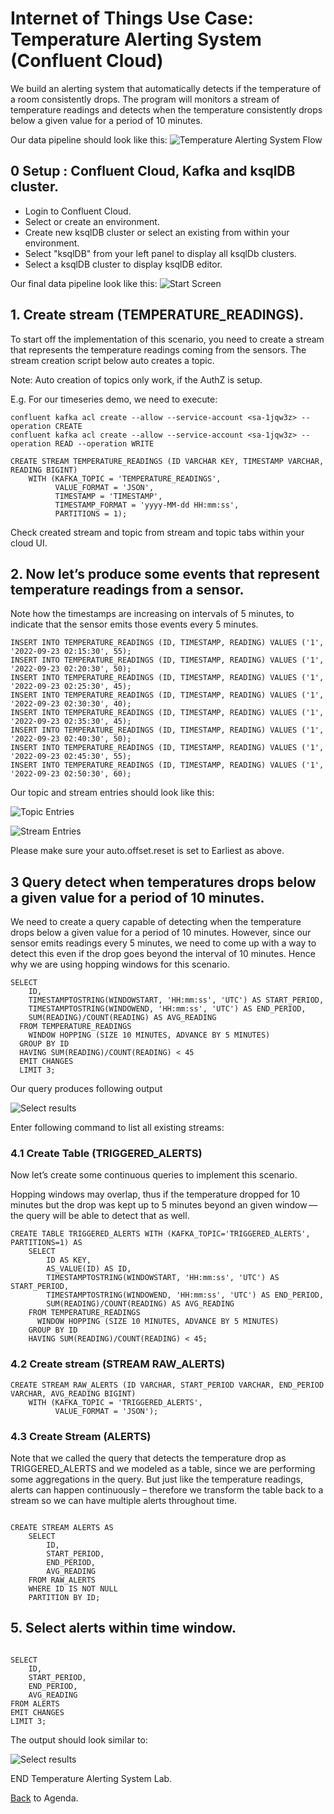 # Internet of Things Use Case: Temperature Alerting System (Confluent Cloud)

We build an alerting system that automatically detects if the temperature of a room consistently drops.
The program will monitors a stream of temperature readings and detects when the temperature
consistently drops below a given value for a period of 10 minutes.

Our data pipeline should look like this:
![ Temperature Alerting System Flow](img_temperature_alerting_system/datapipeline.png)

## 0 Setup : Confluent Cloud, Kafka and ksqlDB cluster.

- Login to Confluent Cloud.
- Select or create an environment.
- Create new ksqlDB cluster or select an existing from within your environment.
- Select "ksqlDB" from your left panel to display all ksqlDb clusters.
- Select a ksqlDB cluster to display ksqlDB editor.

Our final data pipeline look like this:
![Start Screen](img_temperature_alerting_system/ksqlDB_Start.png)

## 1. Create stream (TEMPERATURE_READINGS).

To start off the implementation of this scenario, you need to create a stream that represents the temperature readings coming from the sensors.
The stream creation script below auto creates a topic.

Note: Auto creation of topics only work, if the AuthZ is setup.

E.g. For our timeseries demo, we need to execute:

```
confluent kafka acl create --allow --service-account <sa-1jqw3z> --operation CREATE
confluent kafka acl create --allow --service-account <sa-1jqw3z> --operation READ --operation WRITE
```

```
CREATE STREAM TEMPERATURE_READINGS (ID VARCHAR KEY, TIMESTAMP VARCHAR, READING BIGINT)
    WITH (KAFKA_TOPIC = 'TEMPERATURE_READINGS',
          VALUE_FORMAT = 'JSON',
          TIMESTAMP = 'TIMESTAMP',
          TIMESTAMP_FORMAT = 'yyyy-MM-dd HH:mm:ss',
          PARTITIONS = 1);
```

Check created stream and topic from stream and topic tabs within your cloud UI.

## 2. Now let’s produce some events that represent temperature readings from a sensor.

Note how the timestamps are increasing on intervals of 5 minutes, to indicate that the sensor emits those events every 5 minutes.

```
INSERT INTO TEMPERATURE_READINGS (ID, TIMESTAMP, READING) VALUES ('1', '2022-09-23 02:15:30', 55);
INSERT INTO TEMPERATURE_READINGS (ID, TIMESTAMP, READING) VALUES ('1', '2022-09-23 02:20:30', 50);
INSERT INTO TEMPERATURE_READINGS (ID, TIMESTAMP, READING) VALUES ('1', '2022-09-23 02:25:30', 45);
INSERT INTO TEMPERATURE_READINGS (ID, TIMESTAMP, READING) VALUES ('1', '2022-09-23 02:30:30', 40);
INSERT INTO TEMPERATURE_READINGS (ID, TIMESTAMP, READING) VALUES ('1', '2022-09-23 02:35:30', 45);
INSERT INTO TEMPERATURE_READINGS (ID, TIMESTAMP, READING) VALUES ('1', '2022-09-23 02:40:30', 50);
INSERT INTO TEMPERATURE_READINGS (ID, TIMESTAMP, READING) VALUES ('1', '2022-09-23 02:45:30', 55);
INSERT INTO TEMPERATURE_READINGS (ID, TIMESTAMP, READING) VALUES ('1', '2022-09-23 02:50:30', 60);

```

Our topic and stream entries should look like this:

![Topic Entries](img_temperature_alerting_system/topic_entries.png)

![Stream Entries](img_temperature_alerting_system/stream_entries.png)

Please make sure your auto.offset.reset is set to Earliest as above.

## 3 Query detect when temperatures drops below a given value for a period of 10 minutes.

We need to create a query capable of detecting when the temperature drops below a given value for a period of 10 minutes.
However, since our sensor emits readings every 5 minutes, we need to come up with a way to detect this even
if the drop goes beyond the interval of 10 minutes. Hence why we are using hopping windows for this scenario.

```
SELECT
    ID,
    TIMESTAMPTOSTRING(WINDOWSTART, 'HH:mm:ss', 'UTC') AS START_PERIOD,
    TIMESTAMPTOSTRING(WINDOWEND, 'HH:mm:ss', 'UTC') AS END_PERIOD,
    SUM(READING)/COUNT(READING) AS AVG_READING
  FROM TEMPERATURE_READINGS
    WINDOW HOPPING (SIZE 10 MINUTES, ADVANCE BY 5 MINUTES)
  GROUP BY ID
  HAVING SUM(READING)/COUNT(READING) < 45
  EMIT CHANGES
  LIMIT 3;

```

Our query produces following output

![Select results](img_temperature_alerting_system/select_results.png)

Enter following command to list all existing streams:

### 4.1 Create Table (TRIGGERED_ALERTS)

Now let’s create some continuous queries to implement this scenario.

Hopping windows may overlap, thus if the temperature dropped for 10 minutes
but the drop was kept up to 5 minutes beyond an given window — the query will be able to detect that as well.

```
CREATE TABLE TRIGGERED_ALERTS WITH (KAFKA_TOPIC='TRIGGERED_ALERTS', PARTITIONS=1) AS
    SELECT
        ID AS KEY,
        AS_VALUE(ID) AS ID,
        TIMESTAMPTOSTRING(WINDOWSTART, 'HH:mm:ss', 'UTC') AS START_PERIOD,
        TIMESTAMPTOSTRING(WINDOWEND, 'HH:mm:ss', 'UTC') AS END_PERIOD,
        SUM(READING)/COUNT(READING) AS AVG_READING
    FROM TEMPERATURE_READINGS
      WINDOW HOPPING (SIZE 10 MINUTES, ADVANCE BY 5 MINUTES)
    GROUP BY ID
    HAVING SUM(READING)/COUNT(READING) < 45;

```

### 4.2 Create stream (STREAM RAW_ALERTS)

```
CREATE STREAM RAW_ALERTS (ID VARCHAR, START_PERIOD VARCHAR, END_PERIOD VARCHAR, AVG_READING BIGINT)
    WITH (KAFKA_TOPIC = 'TRIGGERED_ALERTS',
          VALUE_FORMAT = 'JSON');

```

### 4.3 Create Stream (ALERTS)

Note that we called the query that detects the temperature drop as TRIGGERED_ALERTS and we modeled as a table,
since we are performing some aggregations in the query. But just like the temperature readings,
alerts can happen continuously – therefore we transform the table back to a stream so we can have multiple alerts throughout time.

```

CREATE STREAM ALERTS AS
    SELECT
        ID,
        START_PERIOD,
        END_PERIOD,
        AVG_READING
    FROM RAW_ALERTS
    WHERE ID IS NOT NULL
    PARTITION BY ID;

```

## 5. Select alerts within time window.

```

SELECT
    ID,
    START_PERIOD,
    END_PERIOD,
    AVG_READING
FROM ALERTS
EMIT CHANGES
LIMIT 3;

```

The output should look similar to:

![Select results](img_temperature_alerting_system/alerts.png)

END Temperature Alerting System Lab.

[Back](../README.md#Agenda) to Agenda.
